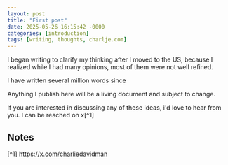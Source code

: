 ```yaml
---
layout: post
title: "First post"
date: 2025-05-26 16:15:42 -0000
categories: [introduction]
tags: [writing, thoughts, charlje.com]
---
```


I began writing to clarify my thinking after I moved to the US, because I realized while I had many opinions, most of them were not well refined. 

I have written several million words since 

Anything I publish here will be a living document and subject to change. 

If you are interested in discussing any of these ideas, i'd love to hear from you. I can be reached on x[^1]

## Notes
 
 
[^1] https://x.com/charliedavidman